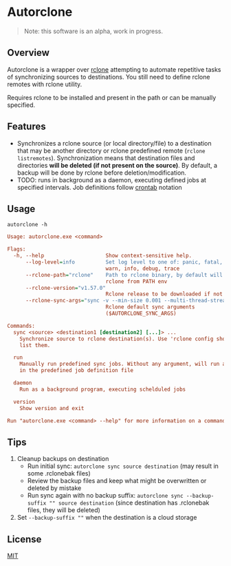 # Autorclone

> Note: this software is an alpha, work in progress.

## Overview

Autorclone is a wrapper over [rclone](https://rclone.org/) attempting to automate repetitive tasks of synchronizing sources to destinations. You still need to define rclone remotes with rclone utility.

Requires rclone to be installed and present in the path or can be manually specified.

## Features

- Synchronizes a rclone source (or local directory/file) to a destination that may be another directory or rclone predefined remote (`rclone listremotes`). Synchronization means that destination files and directories **will be deleted (if not present on the source)**. By default, a backup will be done by rclone before deletion/modification.
- TODO: runs in background as a daemon, executing defined jobs at specified intervals. Job definitions follow [crontab](https://crontab.guru/) notation

## Usage

`autorclone -h`

```ini
Usage: autorclone.exe <command>

Flags:
  -h, --help                    Show context-sensitive help.
      --log-level=info          Set log level to one of: panic, fatal, error,
                                warn, info, debug, trace
      --rclone-path="rclone"    Path to rclone binary, by default will try
                                rclone from PATH env
      --rclone-version="v1.57.0"
                                Rclone release to be downloaded if not in PATH
      --rclone-sync-args="sync -v --min-size 0.001 --multi-thread-streams 0 --retries 1 --human-readable --track-renames --links --ignore-errors --log-format shortfile"
                                Rclone default sync arguments
                                ($AUTORCLONE_SYNC_ARGS)

Commands:
  sync <source> <destination1 [destination2] [...]> ...
    Synchronize source to rclone destination(s). Use 'rclone config show' to
    list them.

  run
    Manually run predefined sync jobs. Without any argument, will run all jobs
    in the predefined job definition file

  daemon
    Run as a background program, executing schelduled jobs

  version
    Show version and exit

Run "autorclone.exe <command> --help" for more information on a command.
```

## Tips

1. Cleanup backups on destination
    - Run initial sync: `autorclone sync source destination` (may result in some .rclonebak files)
    - Review the backup files and keep what might be overwritten or deleted by mistake
    - Run sync again with no backup suffix: `autorclone sync --backup-suffix "" source destination` (since destination has .rclonebak files, they will be deleted)
2. Set `--backup-suffix ""` when the destination is a cloud storage

## License

[MIT](./LICENSE.md)
